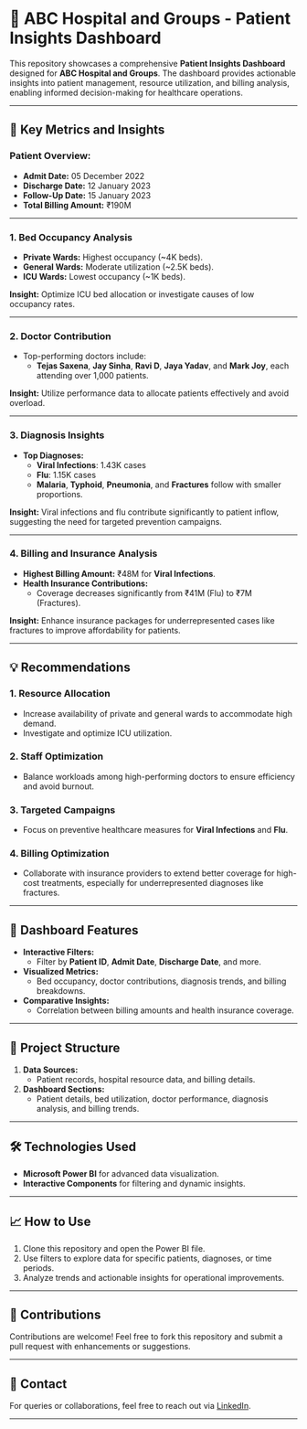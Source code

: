 

# 🏥 ABC Hospital and Groups - Patient Insights Dashboard

This repository showcases a comprehensive **Patient Insights Dashboard** designed for **ABC Hospital and Groups**. The dashboard provides actionable insights into patient management, resource utilization, and billing analysis, enabling informed decision-making for healthcare operations.

---

## 📌 Key Metrics and Insights

### Patient Overview:
- **Admit Date:** 05 December 2022  
- **Discharge Date:** 12 January 2023  
- **Follow-Up Date:** 15 January 2023  
- **Total Billing Amount:** ₹190M  

---

### 1. **Bed Occupancy Analysis**
- **Private Wards:** Highest occupancy (~4K beds).  
- **General Wards:** Moderate utilization (~2.5K beds).  
- **ICU Wards:** Lowest occupancy (~1K beds).  

**Insight:** Optimize ICU bed allocation or investigate causes of low occupancy rates.

---

### 2. **Doctor Contribution**
- Top-performing doctors include:
  - **Tejas Saxena**, **Jay Sinha**, **Ravi D**, **Jaya Yadav**, and **Mark Joy**, each attending over 1,000 patients.  

**Insight:** Utilize performance data to allocate patients effectively and avoid overload.

---

### 3. **Diagnosis Insights**
- **Top Diagnoses:**
  - **Viral Infections**: 1.43K cases  
  - **Flu**: 1.15K cases  
  - **Malaria**, **Typhoid**, **Pneumonia**, and **Fractures** follow with smaller proportions.  

**Insight:** Viral infections and flu contribute significantly to patient inflow, suggesting the need for targeted prevention campaigns.

---

### 4. **Billing and Insurance Analysis**
- **Highest Billing Amount:** ₹48M for **Viral Infections**.  
- **Health Insurance Contributions:**
  - Coverage decreases significantly from ₹41M (Flu) to ₹7M (Fractures).  

**Insight:** Enhance insurance packages for underrepresented cases like fractures to improve affordability for patients.

---

## 💡 Recommendations

### 1. **Resource Allocation**
- Increase availability of private and general wards to accommodate high demand.  
- Investigate and optimize ICU utilization.  

### 2. **Staff Optimization**
- Balance workloads among high-performing doctors to ensure efficiency and avoid burnout.  

### 3. **Targeted Campaigns**
- Focus on preventive healthcare measures for **Viral Infections** and **Flu**.  

### 4. **Billing Optimization**
- Collaborate with insurance providers to extend better coverage for high-cost treatments, especially for underrepresented diagnoses like fractures.  

---

## 🚀 Dashboard Features
- **Interactive Filters:**
  - Filter by **Patient ID**, **Admit Date**, **Discharge Date**, and more.  
- **Visualized Metrics:**
  - Bed occupancy, doctor contributions, diagnosis trends, and billing breakdowns.  
- **Comparative Insights:**
  - Correlation between billing amounts and health insurance coverage.  

---

## 📂 Project Structure
1. **Data Sources:**
   - Patient records, hospital resource data, and billing details.  
2. **Dashboard Sections:**
   - Patient details, bed utilization, doctor performance, diagnosis analysis, and billing trends.  

---

## 🛠️ Technologies Used
- **Microsoft Power BI** for advanced data visualization.  
- **Interactive Components** for filtering and dynamic insights.  

---

## 📈 How to Use
1. Clone this repository and open the Power BI file.  
2. Use filters to explore data for specific patients, diagnoses, or time periods.  
3. Analyze trends and actionable insights for operational improvements.  

---

## 🤝 Contributions
Contributions are welcome! Feel free to fork this repository and submit a pull request with enhancements or suggestions.  

---

## 📧 Contact
For queries or collaborations, feel free to reach out via [LinkedIn]([https://www.linkedin.com](https://www.linkedin.com/in/the-ankita-singh-/)).  

---

